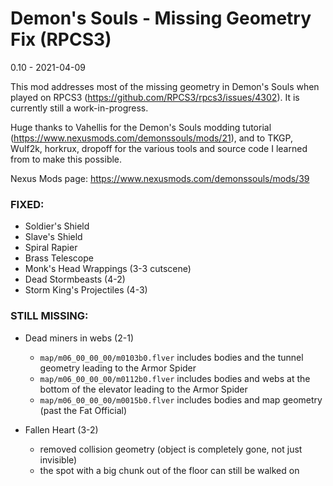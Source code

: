# Demon's Souls - Missing Geometry Fix (RPCS3)

0.10 - 2021-04-09

This mod addresses most of the missing geometry in Demon's Souls when played on RPCS3 (https://github.com/RPCS3/rpcs3/issues/4302).  It is currently still a work-in-progress.

Huge thanks to Vahellis for the Demon's Souls modding tutorial (https://www.nexusmods.com/demonssouls/mods/21), and to TKGP, Wulf2k, horkrux, dropoff for the various tools and source code I learned from to make this possible.

Nexus Mods page: https://www.nexusmods.com/demonssouls/mods/39

### FIXED:

* Soldier's Shield
* Slave's Shield
* Spiral Rapier
* Brass Telescope
* Monk's Head Wrappings (3-3 cutscene)
* Dead Stormbeasts (4-2)
* Storm King's Projectiles (4-3)

### STILL MISSING:

* Dead miners in webs (2-1)
  * `map/m06_00_00_00/m0103b0.flver` includes bodies and the tunnel geometry leading to the Armor Spider
  * `map/m06_00_00_00/m0112b0.flver` includes bodies and webs at the bottom of the elevator leading to the Armor Spider
  * `map/m06_00_00_00/m0015b0.flver` includes bodies and map geometry (past the Fat Official)

* Fallen Heart (3-2)
  * removed collision geometry (object is completely gone, not just invisible)
  * the spot with a big chunk out of the floor can still be walked on
